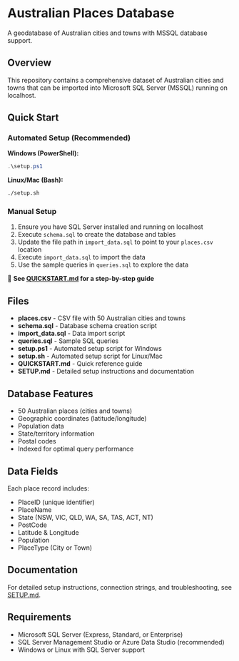 # Australian Places Database

A geodatabase of Australian cities and towns with MSSQL database support.

## Overview

This repository contains a comprehensive dataset of Australian cities and towns that can be imported into Microsoft SQL Server (MSSQL) running on localhost.

## Quick Start

### Automated Setup (Recommended)

**Windows (PowerShell):**
```powershell
.\setup.ps1
```

**Linux/Mac (Bash):**
```bash
./setup.sh
```

### Manual Setup

1. Ensure you have SQL Server installed and running on localhost
2. Execute `schema.sql` to create the database and tables
3. Update the file path in `import_data.sql` to point to your `places.csv` location
4. Execute `import_data.sql` to import the data
5. Use the sample queries in `queries.sql` to explore the data

📖 **See [QUICKSTART.md](QUICKSTART.md) for a step-by-step guide**

## Files

- **places.csv** - CSV file with 50 Australian cities and towns
- **schema.sql** - Database schema creation script
- **import_data.sql** - Data import script
- **queries.sql** - Sample SQL queries
- **setup.ps1** - Automated setup script for Windows
- **setup.sh** - Automated setup script for Linux/Mac
- **QUICKSTART.md** - Quick reference guide
- **SETUP.md** - Detailed setup instructions and documentation

## Database Features

- 50 Australian places (cities and towns)
- Geographic coordinates (latitude/longitude)
- Population data
- State/territory information
- Postal codes
- Indexed for optimal query performance

## Data Fields

Each place record includes:
- PlaceID (unique identifier)
- PlaceName
- State (NSW, VIC, QLD, WA, SA, TAS, ACT, NT)
- PostCode
- Latitude & Longitude
- Population
- PlaceType (City or Town)

## Documentation

For detailed setup instructions, connection strings, and troubleshooting, see [SETUP.md](SETUP.md).

## Requirements

- Microsoft SQL Server (Express, Standard, or Enterprise)
- SQL Server Management Studio or Azure Data Studio (recommended)
- Windows or Linux with SQL Server support
